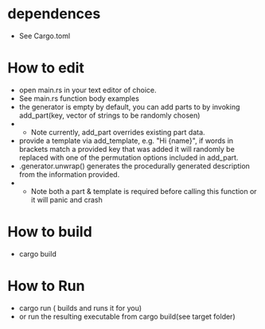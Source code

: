 # dependences
- See Cargo.toml

# How to edit
- open main.rs in your text editor of choice.
- See main.rs function body examples
- the generator is empty by default, you can add parts to by invoking add_part(key, vector of strings to be randomly chosen)
- - Note currently, add_part overrides existing part data.
- provide a template via add_template, e.g. "Hi {name}", if words in brackets match a provided key that was added it will randomly be replaced
with one of the permutation options included in add_part.
- .generator.unwrap() generates the procedurally generated description from the information provided.
- - Note both a part & template is required before calling this function or it will panic and crash
# How to build
- cargo build
# How to Run
- cargo run ( builds and runs it for you)
- or run the resulting executable from cargo build(see target folder)
